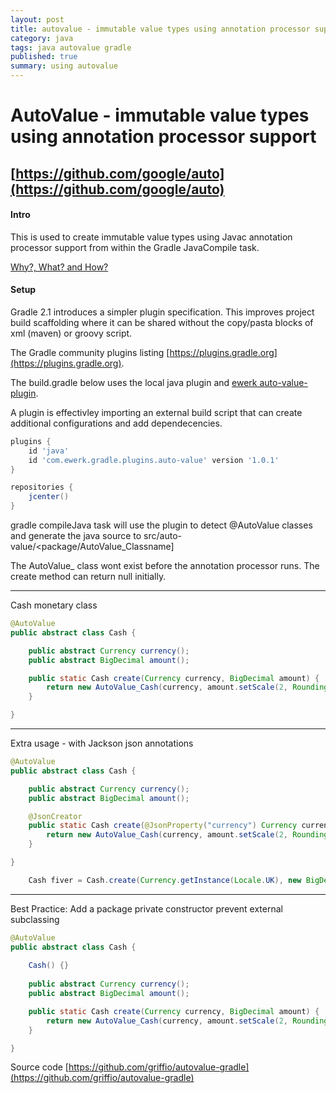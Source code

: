 ```yaml
---
layout: post
title: autovalue - immutable value types using annotation processor support from Gradle build
category: java
tags: java autovalue gradle
published: true
summary: using autovalue
---
```


# AutoValue - immutable value types using annotation processor support

## [https://github.com/google/auto](https://github.com/google/auto)

#### Intro

This is used to create immutable value types using Javac annotation processor support from within the Gradle JavaCompile task.

[Why?, What? and How?](https://docs.google.com/presentation/d/14u_h-lMn7f1rXE1nDiLX0azS3IkgjGl5uxp5jGJ75RE/edit?pli=1#slide=id.g2a5e9c4a8_00)

#### Setup

Gradle 2.1 introduces a simpler plugin specification. This improves project build scaffolding where it can be shared without the copy/pasta blocks of xml (maven) or groovy script.

The Gradle community plugins listing [https://plugins.gradle.org](https://plugins.gradle.org).

The build.gradle below uses the local java plugin and [ewerk auto-value-plugin](https://github.com/ewerk/gradle-plugins/tree/master/auto-value-plugin).

A plugin is effectivley importing an external build script that can create additional configurations and add dependecencies.

~~~groovy
plugins {
    id 'java'
    id 'com.ewerk.gradle.plugins.auto-value' version '1.0.1'
}

repositories {
    jcenter()
}

~~~

gradle compileJava task will use the plugin to detect @AutoValue classes and generate the java source to
src/auto-value/<package/AutoValue_Classname]

The AutoValue_ class wont exist before the annotation processor runs. The create method can return null initially.

---

Cash monetary class

~~~java
@AutoValue
public abstract class Cash {

    public abstract Currency currency();
    public abstract BigDecimal amount();

    public static Cash create(Currency currency, BigDecimal amount) {
        return new AutoValue_Cash(currency, amount.setScale(2, RoundingMode.HALF_UP));
    }

}
~~~
---

Extra usage - with Jackson json annotations

~~~java
@AutoValue
public abstract class Cash {

    public abstract Currency currency();
    public abstract BigDecimal amount();

    @JsonCreator
    public static Cash create(@JsonProperty("currency") Currency currency, @JsonProperty("amount") BigDecimal amount) {
        return new AutoValue_Cash(currency, amount.setScale(2, RoundingMode.HALF_UP));
    }

}
~~~

~~~java
    Cash fiver = Cash.create(Currency.getInstance(Locale.UK), new BigDecimal("5.00"));
~~~

---

Best Practice: Add a package private constructor prevent external subclassing

~~~java
@AutoValue
public abstract class Cash {
    
    Cash() {}
 
    public abstract Currency currency();
    public abstract BigDecimal amount();

    public static Cash create(Currency currency, BigDecimal amount) {
        return new AutoValue_Cash(currency, amount.setScale(2, RoundingMode.HALF_UP));
    }

}
~~~

Source code [https://github.com/griffio/autovalue-gradle](https://github.com/griffio/autovalue-gradle)
